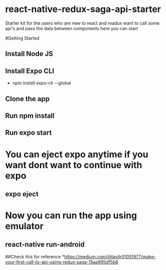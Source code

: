 # react-native-redux-saga-api-starter
Starter kit for the users who are new to react and readux want to call some api's and pass the data between components here you can start

#Getting Started

## Install Node JS
## Install Expo CLI
 * npm install expo-cli --global
 
## Clone the app
## Run npm install
## Run expo start


# You can eject expo anytime if you want dont  want to continue with expo

## expo eject

# Now you can run the app using emulator
## react-native run-android

##Check this for reference
*https://medium.com/@lavitr01051977/make-your-first-call-to-api-using-redux-saga-15aa995df5b6
